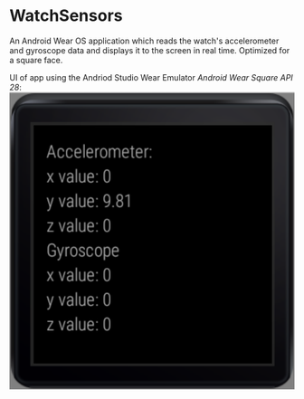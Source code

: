 # WatchSensors

An Android Wear OS application which reads the watch's accelerometer and gyroscope data and displays it to the screen in real time.
Optimized for a square face.

UI of app using the Andriod Studio Wear Emulator *Android Wear Square API 28*:
![UI of app](https://github.com/Diego-Hdz/WatchSensors/blob/master/app/src/main/res/drawable/WatchSensors.png "UI of app")

